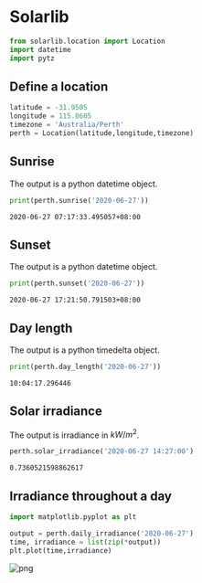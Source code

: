 # Solarlib


```python
from solarlib.location import Location
import datetime
import pytz
```

## Define a location


```python
latitude = -31.9505
longitude = 115.8605
timezone = 'Australia/Perth'
perth = Location(latitude,longitude,timezone)
```

## Sunrise
The output is a python datetime object.


```python
print(perth.sunrise('2020-06-27'))
```

    2020-06-27 07:17:33.495057+08:00
    

## Sunset
The output is a python datetime object.


```python
print(perth.sunset('2020-06-27'))
```

    2020-06-27 17:21:50.791503+08:00
    

## Day length
The output is a python timedelta object.


```python
print(perth.day_length('2020-06-27'))
```

    10:04:17.296446
    

## Solar irradiance
The output is irradiance in $kW/m^2$.


```python
perth.solar_irradiance('2020-06-27 14:27:00')
```




    0.7360521598862617



## Irradiance throughout a day



```python
import matplotlib.pyplot as plt
```


```python
output = perth.daily_irradiance('2020-06-27')
time, irradiance = list(zip(*output))
plt.plot(time,irradiance)
```

![png](Examples_files/Examples_14_1.png)


